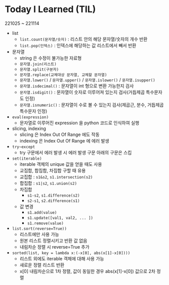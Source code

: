 # Today I Learned (TIL)

221025 ~ 221114
- list
  - `list.count(문자열/숫자)` : 리스트 안의 해당 문자열/숫자의 개수 반환
  - `list.pop(인덱스)` : 인덱스에 해당하는 값 리스트에서 빼서 반환
- 문자열
  - string 은 수정이 불가능한 자료형
  - `문자열.join(리스트)`
  - `문자열.split(구분자)`
  - `문자열.replace(교체대상 문자열, 교체할 문자열)`
  - `문자열.lower()` / `문자열.upper()` / `문자열.islower()` / `문자열.isupper()`
  - `문자열.isdecimal()` : 문자열이 int 형으로 변환 가능한지 검사
  - `문자열.isdigit()` : 문자열이 숫자로 이루어져 있는지 검사(거듭제곱 특수문자도 인정)
  - `문자열.isnumeric()` : 문자열이 수로 볼 수 있는지 검사(제곱근, 분수, 거듭제곱 특수문자 인정)
- `eval(expression)`
  - 문자열로 이루어진 expression 을 python 코드로 인식하여 실행
- slicing, indexing
  - slicing 은 Index Out Of Range 에도 작동
  - indexing 은 Index Out Of Range 에 에러 발생
- `try~except`
  - try 구문에서 에러 발생 시 에러 발생 구문 아래의 구문은 스킵
- `set(iterable)`
  - iterable 객체의 unique 값을 얻을 때도 사용
  - 교집합, 합집합, 차집합 구할 때 유용
  - 교집합 : `s1&s2`, `s1.intersection(s2)`
  - 합집합 : `s1|s2`, `s1.union(s2)`
  - 차집합
    - `s1-s2`, `s1.difference(s2)`
    - `s2-s1`, `s2.difference(s1)`
  - 값 변경
    - `s1.add(value)`
    - `s1.update([val1, val2, ... ])`
    - `s1.remove(value)`
- `list.sort(reverse=True))`
  - 리스트에만 사용 가능
  - 원본 리스트 정렬시키고 반환 값 없음
  - 내림차순 정렬 시 reverse=True 추가
- `sorted(list, key = lambda x:(-x[0], abs(x[1]-x[0])))`
  - 리스트 외에도 iterable 객체에 대해 사용 가능
  - 새로운 정렬 리스트 반환
  - x[0] 내림차순으로 1차 정렬, 값이 동일한 경우 abs(x[1]-x[0]) 값으로 2차 정렬
